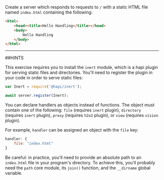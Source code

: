 Create a server which responds to requests to `/` with a static HTML file named
`index.html` containing the following:

```html
<html>
    <head><title>Hello Handling</title></head>
    <body>
        Hello Handling
    </body>
</html>
```

-----------------------------------------------------------------
##HINTS

This exercise requires you to install the `inert` module, which is a hapi plugin
for serving static files and directories. You'll need to register the plugin in
your code in order to serve static files:

```js
var Inert = require('@hapi/inert');

await server.register(Inert);
```

You can declare handlers as objects instead of functions. The object must
contain one of the following: `file` (requires `inert` plugin), `directory`
(requires `inert` plugin), `proxy` (requires `h2o2` plugin), or `view` (requires
`vision` plugin).

For example, `handler` can be assigned an object with the `file` key:

```js
handler: {
    file: "index.html"
}
```

Be careful: in practice, you'll need to provide an absolute path to an
`index.html` file in your program's directory. To achieve this, you'll probably
need the `path` core module, its `join()` function, and the `__dirname` global
variable.
